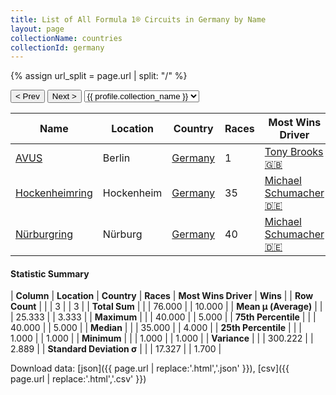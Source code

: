 ```yaml
---
title: List of All Formula 1® Circuits in Germany by Name
layout: page
collectionName: countries
collectionId: germany
---
```


{% assign url_split = page.url | split: "/" %}
<div id="collection-navigation">
<button onclick="selector.options[selector.selectedIndex-1].value && (window.location = selector.options[selector.selectedIndex-1].value);">&lt; Prev</button>
<button onclick="selector.options[selector.selectedIndex+1].value && (window.location = selector.options[selector.selectedIndex+1].value);">Next &gt;</button>
<select id="selector" onchange="this.options[this.selectedIndex].value && (window.location = this.options[this.selectedIndex].value);">
  {% for collectionId in site.data[page.collectionName].refs %}
    {% if collectionId == page.collectionId %}
      {% assign selected = "selected" %}
    {% else %}
      {% assign selected = "" %}
    {% endif %}
    {% assign profile = site.data[page.collectionName][collectionId].profile %}
    <option value="/f1/{{ page.collectionName }}/{{ collectionId }}/{{ url_split[4] }}" {{ selected }}>{{ profile.collection_name }}</option>
  {% endfor %}
</select>
</div>

| Name | Location | Country | Races | Most Wins Driver | Wins |
|--|--|--|--|--|--|
| [AVUS](/f1/circuits/avus) | Berlin | [Germany](/f1/countries/germany) | 1 | [Tony Brooks 🇬🇧](/f1/drivers/brooks) | 1 |
| [Hockenheimring](/f1/circuits/hockenheimring) | Hockenheim | [Germany](/f1/countries/germany) | 35 | [Michael Schumacher 🇩🇪](/f1/drivers/michael_schumacher) | 4 |
| [Nürburgring](/f1/circuits/nurburgring) | Nürburg | [Germany](/f1/countries/germany) | 40 | [Michael Schumacher 🇩🇪](/f1/drivers/michael_schumacher) | 5 |

#### Statistic Summary

| **Column** | **Location** | **Country** | **Races** | **Most Wins Driver** | **Wins** |
| **Row Count** |  |  | 3 |  | 3 |
| **Total Sum** |  |  | 76.000 |  | 10.000 |
| **Mean μ (Average)** |  |  | 25.333 |  | 3.333 |
| **Maximum** |  |  | 40.000 |  | 5.000 |
| **75th Percentile** |  |  | 40.000 |  | 5.000 |
| **Median** |  |  | 35.000 |  | 4.000 |
| **25th Percentile** |  |  | 1.000 |  | 1.000 |
| **Minimum** |  |  | 1.000 |  | 1.000 |
| **Variance** |  |  | 300.222 |  | 2.889 |
| **Standard Deviation σ** |  |  | 17.327 |  | 1.700 |

Download data: [json]({{ page.url | replace:'.html','.json' }}), [csv]({{ page.url | replace:'.html','.csv' }})
